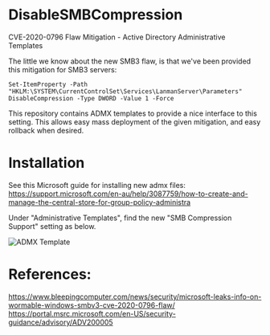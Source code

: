 # DisableSMBCompression
CVE-2020-0796 Flaw Mitigation - Active Directory Administrative Templates

The little we know about the new SMB3 flaw, is that we've been provided this mitigation for SMB3 servers:

```
Set-ItemProperty -Path "HKLM:\SYSTEM\CurrentControlSet\Services\LanmanServer\Parameters" DisableCompression -Type DWORD -Value 1 -Force
```

This repository contains ADMX templates to provide a nice interface to this setting. This allows easy mass deployment of the given mitigation, and easy rollback when desired.

# Installation
See this Microsoft guide for installing new admx files:
https://support.microsoft.com/en-au/help/3087759/how-to-create-and-manage-the-central-store-for-group-policy-administra

Under "Administrative Templates", find the new "SMB Compression Support" setting as below.

![ADMX Template](https://github.com/technion/DisableSMBCompression/raw/master/SMBadmx.jpg)

# References:
https://www.bleepingcomputer.com/news/security/microsoft-leaks-info-on-wormable-windows-smbv3-cve-2020-0796-flaw/
https://portal.msrc.microsoft.com/en-US/security-guidance/advisory/ADV200005

